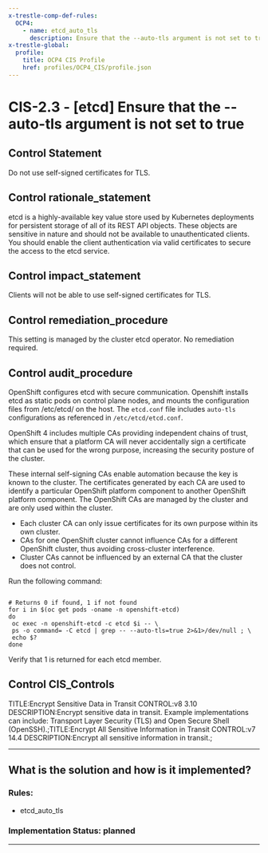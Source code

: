 ```yaml
---
x-trestle-comp-def-rules:
  OCP4:
    - name: etcd_auto_tls
      description: Ensure that the --auto-tls argument is not set to true
x-trestle-global:
  profile:
    title: OCP4 CIS Profile
    href: profiles/OCP4_CIS/profile.json
---
```


# CIS-2.3 - \[etcd\] Ensure that the --auto-tls argument is not set to true

## Control Statement

Do not use self-signed certificates for TLS.

## Control rationale_statement

etcd is a highly-available key value store used by Kubernetes deployments for persistent storage of all of its REST API objects. These objects are sensitive in nature and should not be available to unauthenticated clients. You should enable the client authentication via valid certificates to secure the access to the etcd service.

## Control impact_statement

Clients will not be able to use self-signed certificates for TLS.

## Control remediation_procedure

This setting is managed by the cluster etcd operator. No remediation required.

## Control audit_procedure

OpenShift configures etcd with secure communication. Openshift installs etcd as static pods on control plane nodes, and mounts the configuration files from /etc/etcd/ on the host. The `etcd.conf` file includes `auto-tls` configurations as referenced in `/etc/etcd/etcd.conf`. 

OpenShift 4 includes multiple CAs providing independent chains of trust, which ensure that a platform CA will never accidentally sign a certificate that can be used for the wrong purpose, increasing the security posture of the cluster.

These internal self-signing CAs enable automation because the key is known to the cluster. The certificates generated by each CA are used to identify a particular OpenShift platform component to another OpenShift platform component. The OpenShift CAs are managed by the cluster and are only used within the cluster. 

- Each cluster CA can only issue certificates for its own purpose within its own cluster. 
- CAs for one OpenShift cluster cannot influence CAs for a different OpenShift cluster, thus avoiding cross-cluster interference.
- Cluster CAs cannot be influenced by an external CA that the cluster does not control.

Run the following command:

```

# Returns 0 if found, 1 if not found
for i in $(oc get pods -oname -n openshift-etcd)
do
 oc exec -n openshift-etcd -c etcd $i -- \
 ps -o command= -C etcd | grep -- --auto-tls=true 2>&1>/dev/null ; \
 echo $?
done
```

Verify that 1 is returned for each etcd member.

## Control CIS_Controls

TITLE:Encrypt Sensitive Data in Transit CONTROL:v8 3.10 DESCRIPTION:Encrypt sensitive data in transit. Example implementations can include: Transport Layer Security (TLS) and Open Secure Shell (OpenSSH).;TITLE:Encrypt All Sensitive Information in Transit CONTROL:v7 14.4 DESCRIPTION:Encrypt all sensitive information in transit.;

______________________________________________________________________

## What is the solution and how is it implemented?

<!-- For implementation status enter one of: implemented, partial, planned, alternative, not-applicable -->

<!-- Note that the list of rules under ### Rules: is read-only and changes will not be captured after assembly to JSON -->

<!-- Add control implementation description here for control: CIS-2.3 -->

### Rules:

  - etcd_auto_tls

### Implementation Status: planned

______________________________________________________________________
